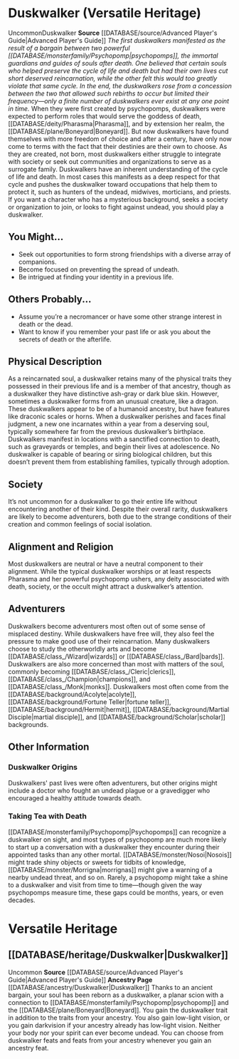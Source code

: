 ﻿---
ability: null
ability_boost: null
ability_flaw: null
hp: null
id: '25'
land_speed: null
language: null
max_speed: null
name: Duskwalker
rarity: null
rus_type_level: null
size: null
source: '[[DATABASE/source/Advanced Player''s Guide|Advanced Player''s Guide]]'
speed: null
trait: null
type: null
vision: null

---
# Duskwalker (Versatile Heritage)

<span class="trait-uncommon item-trait">Uncommon</span><span class="item-trait">Duskwalker</span>
**Source** [[DATABASE/source/Advanced Player's Guide|Advanced Player's Guide]] 
_The first duskwalkers manifested as the result of a bargain between two powerful [[DATABASE/monsterfamily/Psychopomp|psychopomps]], the immortal guardians and guides of souls after death. One believed that certain souls who helped preserve the cycle of life and death but had their own lives cut short deserved reincarnation, while the other felt this would too greatly violate that same cycle. In the end, the duskwalkers rose from a concession between the two that allowed such rebirths to occur but limited their frequency—only a finite number of duskwalkers ever exist at any one point in time._
When they were first created by psychopomps, duskwalkers were expected to perform roles that would serve the goddess of death, [[DATABASE/deity/Pharasma|Pharasma]], and by extension her realm, the [[DATABASE/plane/Boneyard|Boneyard]]. But now duskwalkers have found themselves with more freedom of choice and after a century, have only now come to terms with the fact that their destinies are their own to choose. As they are created, not born, most duskwalkers either struggle to integrate with society or seek out communities and organizations to serve as a surrogate family.
 Duskwalkers have an inherent understanding of the cycle of life and death. In most cases this manifests as a deep respect for that cycle and pushes the duskwalker toward occupations that help them to protect it, such as hunters of the undead, midwives, morticians, and priests.
 If you want a character who has a mysterious background, seeks a society or organization to join, or looks to fight against undead, you should play a duskwalker.

## You Might...

* Seek out opportunities to form strong friendships with a diverse array of companions. 
* Become focused on preventing the spread of undeath. 
* Be intrigued at finding your identity in a previous life.

## Others Probably...

* Assume you’re a necromancer or have some other strange interest in death or the dead. 
* Want to know if you remember your past life or ask you about the secrets of death or the afterlife.

## Physical Description

As a reincarnated soul, a duskwalker retains many of the physical traits they possessed in their previous life and is a member of that ancestry, though as a duskwalker they have distinctive ash-gray or dark blue skin. However, sometimes a duskwalker forms from an unusual creature, like a dragon. These duskwalkers appear to be of a humanoid ancestry, but have features like draconic scales or horns.
 When a duskwalker perishes and faces final judgment, a new one incarnates within a year from a deserving soul, typically somewhere far from the previous duskwalker’s birthplace. Duskwalkers manifest in locations with a sanctified connection to death, such as graveyards or temples, and begin their lives at adolescence. No duskwalker is capable of bearing or siring biological children, but this doesn’t prevent them from establishing families, typically through adoption.

## Society

It’s not uncommon for a duskwalker to go their entire life without encountering another of their kind. Despite their overall rarity, duskwalkers are likely to become adventurers, both due to the strange conditions of their creation and common feelings of social isolation.

## Alignment and Religion

Most duskwalkers are neutral or have a neutral component to their alignment. While the typical duskwalker worships or at least respects Pharasma and her powerful psychopomp ushers, any deity associated with death, society, or the occult might attract a duskwalker’s attention.

## Adventurers

Duskwalkers become adventurers most often out of some sense of misplaced destiny. While duskwalkers have free will, they also feel the pressure to make good use of their reincarnation. Many duskwalkers choose to study the otherworldly arts and become [[DATABASE/class_/Wizard|wizards]] or [[DATABASE/class_/Bard|bards]]. Duskwalkers are also more concerned than most with matters of the soul, commonly becoming [[DATABASE/class_/Cleric|clerics]], [[DATABASE/class_/Champion|champions]], and [[DATABASE/class_/Monk|monks]]. Duskwalkers most often come from the [[DATABASE/background/Acolyte|acolyte]], [[DATABASE/background/Fortune Teller|fortune teller]], [[DATABASE/background/Hermit|hermit]], [[DATABASE/background/Martial Disciple|martial disciple]], and [[DATABASE/background/Scholar|scholar]] backgrounds.

## Other Information

### Duskwalker Origins

Duskwalkers' past lives were often adventurers, but other origins might include a doctor who fought an undead plague or a gravedigger who encouraged a healthy attitude towards death.

### Taking Tea with Death

[[DATABASE/monsterfamily/Psychopomp|Psychopomps]] can recognize a duskwalker on sight, and most types of psychopomp are much more likely to start up a conversation with a duskwalker they encounter during their appointed tasks than any other mortal. [[DATABASE/monster/Nosoi|Nosois]] might trade shiny objects or sweets for tidbits of knowledge, [[DATABASE/monster/Morrigna|morrignas]] might give a warning of a nearby undead threat, and so on. Rarely, a psychopomp might take a shine to a duskwalker and visit from time to time—though given the way psychopomps measure time, these gaps could be months, years, or even decades.

# Versatile Heritage

## [[DATABASE/heritage/Duskwalker|Duskwalker]]

<span class="trait-uncommon item-trait">Uncommon</span>
**Source** [[DATABASE/source/Advanced Player's Guide|Advanced Player's Guide]] 
**Ancestry Page** [[DATABASE/ancestry/Duskwalker|Duskwalker]]
Thanks to an ancient bargain, your soul has been reborn as a duskwalker, a planar scion with a connection to [[DATABASE/monsterfamily/Psychopomp|psychopomp]] and the [[DATABASE/plane/Boneyard|Boneyard]]. You gain the duskwalker trait in addition to the traits from your ancestry. You also gain low-light vision, or you gain darkvision if your ancestry already has low-light vision. Neither your body nor your spirit can ever become undead. You can choose from duskwalker feats and feats from your ancestry whenever you gain an ancestry feat.